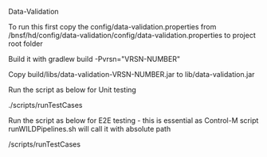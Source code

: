 Data-Validation

To run this first copy the config/data-validation.properties from /bnsf/hd/config/data-validation/config/data-validation.properties to project root folder

Build it with gradlew build -Pvrsn="VRSN-NUMBER"

Copy build/libs/data-validation-VRSN-NUMBER.jar to lib/data-validation.jar

Run the script as below for Unit testing

./scripts/runTestCases <ARGS as required by script>

Run the script as below for E2E testing - this is essential as Control-M script runWILDPipelines.sh will call it with absolute path

<ABSOLUTE>/scripts/runTestCases <ARGS as required by script>
